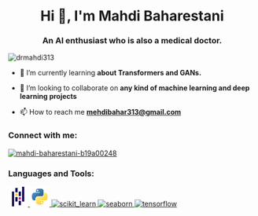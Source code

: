 <h1 align="center">Hi 👋, I'm Mahdi Baharestani</h1>
<h3 align="center">An AI enthusiast who is also a medical doctor.</h3>

<p align="left"> <img src="https://komarev.com/ghpvc/?username=drmahdi313&label=Profile%20views&color=0e75b6&style=flat" alt="drmahdi313" /> </p>

- 🌱 I’m currently learning **about Transformers and GANs.**

- 👯 I’m looking to collaborate on **any kind of machine learning and deep learning projects**

- 📫 How to reach me **mehdibahar313@gmail.com**

<h3 align="left">Connect with me:</h3>
<p align="left">
<a href="https://linkedin.com/in/mahdi-baharestani-b19a00248" target="blank"><img align="center" src="https://raw.githubusercontent.com/rahuldkjain/github-profile-readme-generator/master/src/images/icons/Social/linked-in-alt.svg" alt="mahdi-baharestani-b19a00248" height="30" width="40" /></a>
</p>

<h3 align="left">Languages and Tools:</h3>
<p align="left"> <a href="https://pandas.pydata.org/" target="_blank" rel="noreferrer"> <img src="https://raw.githubusercontent.com/devicons/devicon/2ae2a900d2f041da66e950e4d48052658d850630/icons/pandas/pandas-original.svg" alt="pandas" width="40" height="40"/> </a> <a href="https://www.python.org" target="_blank" rel="noreferrer"> <img src="https://raw.githubusercontent.com/devicons/devicon/master/icons/python/python-original.svg" alt="python" width="40" height="40"/> </a> <a href="https://scikit-learn.org/" target="_blank" rel="noreferrer"> <img src="https://upload.wikimedia.org/wikipedia/commons/0/05/Scikit_learn_logo_small.svg" alt="scikit_learn" width="40" height="40"/> </a> <a href="https://seaborn.pydata.org/" target="_blank" rel="noreferrer"> <img src="https://seaborn.pydata.org/_images/logo-mark-lightbg.svg" alt="seaborn" width="40" height="40"/> </a> <a href="https://www.tensorflow.org" target="_blank" rel="noreferrer"> <img src="https://www.vectorlogo.zone/logos/tensorflow/tensorflow-icon.svg" alt="tensorflow" width="40" height="40"/> </a> </p>
